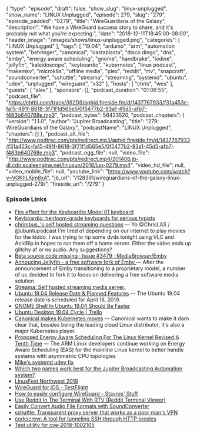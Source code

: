 {
  "type": "episode",
  "draft": false,
  "show_slug": "linux-unplugged",
  "show_name": "LINUX Unplugged",
  "episode": 279,
  "slug": "279",
  "episode_padded": "0279",
  "title": "WireGuardians of the Galaxy",
  "description": "We have a WireGuard success story to share, and it's probably not what you're expecting.",
  "date": "2018-12-11T18:45:00-08:00",
  "header_image": "/images/shows/linux-unplugged.png",
  "categories": [
    "LINUX Unplugged"
  ],
  "tags": [
    "19.04",
    "arduino",
    "arm",
    "automation system",
    "behringer",
    "canonical",
    "castablasta",
    "disco dingo",
    "dns",
    "emby",
    "energy aware scheduling",
    "gnome",
    "handbrake",
    "iodine",
    "jellyfin",
    "kaleidoscope",
    "keyboardio",
    "kubernetes",
    "linux podcast",
    "makemkv",
    "microk8s",
    "offline media",
    "plex",
    "reddit",
    "rtv",
    "snapcraft",
    "soundconverter",
    "sshuttle",
    "streama",
    "streaming",
    "systemd",
    "ubuntu",
    "udev",
    "unplugged",
    "wireguard",
    "x32"
  ],
  "hosts": [
    "chris",
    "wes"
  ],
  "guests": [
    "alex"
  ],
  "sponsors": [],
  "podcast_duration": "01:06:55",
  "podcast_file": "https://chtbl.com/track/392D9/aphid.fireside.fm/d/1437767933/f31a453c-fa15-491f-8618-3f71f1d565e5/0f5477b2-93a1-45d5-afb7-f483b640768e.mp3",
  "podcast_bytes": 56423520,
  "podcast_chapters": {
    "version": "1.1.0",
    "author": "Jupiter Broadcasting",
    "title": "279: WireGuardians of the Galaxy",
    "podcastName": "LINUX Unplugged",
    "chapters": []
  },
  "podcast_alt_file": "http://www.podtrac.com/pts/redirect.mp3/aphid.fireside.fm/d/1437767933/f31a453c-fa15-491f-8618-3f71f1d565e5/0f5477b2-93a1-45d5-afb7-f483b640768e.mp3",
  "podcast_ogg_file": null,
  "video_file": "http://www.podtrac.com/pts/redirect.mp4/201406.jb-dl.cdn.scaleengine.net/linuxun/2018/lup-0279.mp4",
  "video_hd_file": null,
  "video_mobile_file": null,
  "youtube_link": "https://www.youtube.com/watch?v=VGKhLXjm8xA",
  "jb_url": "/128391/wireguardians-of-the-galaxy-linux-unplugged-279/",
  "fireside_url": "/279"
}


### Episode Links

  * [Fire effect for the Keyboardio Model 01 keyboard](https://github.com/kevinr/Kaleidoscope-LED-Fire "Fire effect for the Keyboardio Model 01 keyboard")
  * [Keyboardio: heirloom-grade keyboards for serious typists](https://shop.keyboard.io/ "Keyboardio: heirloom-grade keyboards for serious typists")
  * [chrimbus_'s self hosted streaming questions](https://twitter.com/chrimbus_/status/1069448012609536000 "chrimbus_'s self hosted streaming questions") — Yo @ChrisLAS / @ubuntupodcast I'm tired of depending on our internet to play movies for the kiddo. I was trying to rip some dvds tonight using VLC and AcidRip in hopes to run them off a home server. Either the video ends up glitchy af or no audio. Any suggestions?
  * [Beta source code missing · Issue #3479 · MediaBrowser/Emby](https://github.com/MediaBrowser/Emby/issues/3479#issuecomment-444985456 "Beta source code missing · Issue #3479 · MediaBrowser/Emby")
  * [Annoucing Jellyfin - a free software fork of Emby ](https://www.reddit.com/r/emby/comments/a545g9/annoucing_jellyfin_a_free_software_fork_of_emby/?st=JPJTPL0P&sh=3b62c463 "Annoucing Jellyfin - a free software fork of Emby ") — After the announcement of Emby transitioning to a proprietary model, a number of us decided to fork it to focus on delivering a free software media solution
  * [Streama: Self hosted streaming media server.](https://github.com/streamaserver/streama "Streama: Self hosted streaming media server.")
  * [Ubuntu 19.04 Release Date & Planned Features](https://www.omgubuntu.co.uk/2018/11/ubuntu-19-04-release-features "Ubuntu 19.04 Release Date & Planned Features") — The Ubuntu 19.04 release date is scheduled for April 18, 2019.
  * [GNOME Shell In Ubuntu 19.04 Should Be Faster](https://www.phoronix.com/scan.php?page=news_item&px=Ubuntu-19.04-Faster-GNOME-More "GNOME Shell In Ubuntu 19.04 Should Be Faster")
  * [Ubuntu Desktop 19.04 Cycle | Trello](https://trello.com/b/RHiGQXZJ/ubuntu-desktop-1904-cycle "Ubuntu Desktop 19.04 Cycle | Trello")
  * [​Canonical makes Kubernetes moves](https://www.zdnet.com/article/canonical-makes-kubernetes-moves/ "​Canonical makes Kubernetes moves") — Canonical wants to make it darn clear that, besides being the leading cloud Linux distributor, it's also a major Kubernetes player.
  * [Proposed Energy Aware Scheduling For The Linux Kernel Revised A Tenth Time](https://www.phoronix.com/scan.php?page=news_item&px=Linux-Energy-Aware-Sched-ARM-10 "Proposed Energy Aware Scheduling For The Linux Kernel Revised A Tenth Time") — The ARM Linux developers continue working on Energy Aware Scheduling (EAS) for the mainline Linux kernel to better handle systems with asymmetric CPU topologies
  * [Mike's systemd udev fix](https://pastebin.com/7y2ex0sJ "Mike's systemd udev fix")
  * [Which two names work best for the Jupiter Broadcasting Automation system?](https://www.strawpoll.me/16842741/r "Which two names work best for the Jupiter Broadcasting Automation system?")
  * [LinuxFest Northwest 2019](https://linuxfestnorthwest.org/conferences/2019 "LinuxFest Northwest 2019")
  * [WireGuard for iOS - TestFlight](https://lists.zx2c4.com/pipermail/wireguard/2018-November/003526.html "WireGuard for iOS - TestFlight")
  * [How to easily configure WireGuard - Stavros' Stuff](https://www.stavros.io/posts/how-to-configure-wireguard/ "How to easily configure WireGuard - Stavros' Stuff")
  * [Use Reddit In The Terminal With RTV (Reddit Terminal Viewer)](https://www.linuxuprising.com/2018/12/use-reddit-in-terminal-with-rtv-reddit.html "Use Reddit In The Terminal With RTV \(Reddit Terminal Viewer\)")
  * [Easily Convert Audio File Formats with SoundConverter](https://itsfoss.com/sound-converter-linux/ "Easily Convert Audio File Formats with SoundConverter")
  * [sshuttle: Transparent proxy server that works as a poor man's VPN](https://github.com/sshuttle/sshuttle "sshuttle: Transparent proxy server that works as a poor man's VPN")
  * [corkscrew: A tool for tunneling SSH through HTTP proxies](https://github.com/bryanpkc/corkscrew "corkscrew: A tool for tunneling SSH through HTTP proxies")
  * [Test utility for cve-2018-1002105](https://github.com/gravitational/cve-2018-1002105 "Test utility for cve-2018-1002105")


